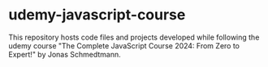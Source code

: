 # udemy-javascript-course
This repository hosts code files and projects developed while following the udemy course "The Complete JavaScript Course 2024: From Zero to Expert!" by Jonas Schmedtmann.
